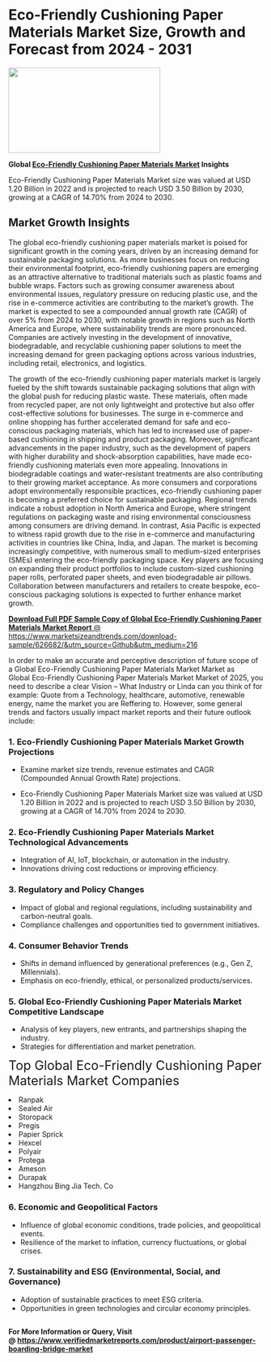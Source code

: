 <H1>Eco-Friendly Cushioning Paper Materials Market Size, Growth and Forecast from 2024 - 2031</H1><img class="aligncenter size-medium wp-image-584254" src="https://thirdeyenews.in/wp-content/uploads/2024/09/Global-Market-Research-300x168.jpeg" alt="" width="300" height="168" /><p><strong>Global&nbsp;<a href="https://www.marketsizeandtrends.com/download-sample/626682/&amp;utm_source=Github&utm_medium=216">Eco-Friendly Cushioning Paper Materials Market</a> Insights</strong></p><p>Eco-Friendly Cushioning Paper Materials Market size was valued at USD 1.20 Billion in 2022 and is projected to reach USD 3.50 Billion by 2030, growing at a CAGR of 14.70% from 2024 to 2030.</p><p><h2>Market Growth Insights</h2> <p>The global eco-friendly cushioning paper materials market is poised for significant growth in the coming years, driven by an increasing demand for sustainable packaging solutions. As more businesses focus on reducing their environmental footprint, eco-friendly cushioning papers are emerging as an attractive alternative to traditional materials such as plastic foams and bubble wraps. Factors such as growing consumer awareness about environmental issues, regulatory pressure on reducing plastic use, and the rise in e-commerce activities are contributing to the market’s growth. The market is expected to see a compounded annual growth rate (CAGR) of over 5% from 2024 to 2030, with notable growth in regions such as North America and Europe, where sustainability trends are more pronounced. Companies are actively investing in the development of innovative, biodegradable, and recyclable cushioning paper solutions to meet the increasing demand for green packaging options across various industries, including retail, electronics, and logistics.</p> <p><a href="download-link-here" target="_blank"></a></p> <p>The growth of the eco-friendly cushioning paper materials market is largely fueled by the shift towards sustainable packaging solutions that align with the global push for reducing plastic waste. These materials, often made from recycled paper, are not only lightweight and protective but also offer cost-effective solutions for businesses. The surge in e-commerce and online shopping has further accelerated demand for safe and eco-conscious packaging materials, which has led to increased use of paper-based cushioning in shipping and product packaging. Moreover, significant advancements in the paper industry, such as the development of papers with higher durability and shock-absorption capabilities, have made eco-friendly cushioning materials even more appealing. Innovations in biodegradable coatings and water-resistant treatments are also contributing to their growing market acceptance. As more consumers and corporations adopt environmentally responsible practices, eco-friendly cushioning paper is becoming a preferred choice for sustainable packaging. Regional trends indicate a robust adoption in North America and Europe, where stringent regulations on packaging waste and rising environmental consciousness among consumers are driving demand. In contrast, Asia Pacific is expected to witness rapid growth due to the rise in e-commerce and manufacturing activities in countries like China, India, and Japan. The market is becoming increasingly competitive, with numerous small to medium-sized enterprises (SMEs) entering the eco-friendly packaging space. Key players are focusing on expanding their product portfolios to include custom-sized cushioning paper rolls, perforated paper sheets, and even biodegradable air pillows. Collaboration between manufacturers and retailers to create bespoke, eco-conscious packaging solutions is expected to further enhance market growth.</p> <p><a href="get-more-link-here" target="_blank"></p><p><span class=""><strong>Download Full PDF Sample Copy of Global Eco-Friendly Cushioning Paper Materials Market Report</strong> @ <a href="https://www.marketsizeandtrends.com/download-sample/626682/&amp;utm_source=Github&utm_medium=216" target="_blank">https://www.marketsizeandtrends.com/download-sample/626682/&amp;utm_source=Github&utm_medium=216</a></span></p><p>In order to make an accurate and perceptive description of future scope of a Global&nbsp;Eco-Friendly Cushioning Paper Materials Market Market as Global&nbsp;Eco-Friendly Cushioning Paper Materials Market Market of 2025, you need to describe a clear Vision &ndash; What Industry or Linda can you think of for example: Quote from a Technology, healthcare, automotive, renewable energy, name the market you are Reffering to. However, some general trends and factors usually impact market reports and their future outlook include:</p><h3>1.&nbsp;<strong>Eco-Friendly Cushioning Paper Materials Market Growth Projections</strong></h3><ul><li>Examine market size trends, revenue estimates and CAGR (Compounded Annual Growth Rate) projections.</li><li><p>Eco-Friendly Cushioning Paper Materials Market size was valued at USD 1.20 Billion in 2022 and is projected to reach USD 3.50 Billion by 2030, growing at a CAGR of 14.70% from 2024 to 2030.</p></li></ul><h3>2.&nbsp;<strong>Eco-Friendly Cushioning Paper Materials Market Technological Advancements</strong></h3><ul><li>Integration of AI, IoT, blockchain, or automation in the industry.</li><li>Innovations driving cost reductions or improving efficiency.</li></ul><h3>3.&nbsp;<strong>Regulatory and Policy Changes</strong></h3><ul><li>Impact of global and regional regulations, including sustainability and carbon-neutral goals.</li><li>Compliance challenges and opportunities tied to government initiatives.</li></ul><h3>4.&nbsp;<strong>Consumer Behavior Trends</strong></h3><ul><li>Shifts in demand influenced by generational preferences (e.g., Gen Z, Millennials).</li><li>Emphasis on eco-friendly, ethical, or personalized products/services.</li></ul><h3>5.&nbsp;<strong>Global Eco-Friendly Cushioning Paper Materials Market Competitive Landscape</strong></h3><ul><li>Analysis of key players, new entrants, and partnerships shaping the industry.</li><li>Strategies for differentiation and market penetration.</li></ul><p data-pm-slice="1 1 []"><span style="color: inherit; font-family: inherit; font-size: 25px;">Top Global Eco-Friendly Cushioning Paper Materials Market Companies</span></p><div class="" data-test-id=""><p><li>Ranpak</li><li> Sealed Air</li><li> Storopack</li><li> Pregis</li><li> Papier Sprick</li><li> Hexcel</li><li> Polyair</li><li> Protega</li><li> Ameson</li><li> Durapak</li><li> Hangzhou Bing Jia Tech. Co</li></p></div><h3>6.&nbsp;<strong>Economic and Geopolitical Factors</strong></h3><ul><li>Influence of global economic conditions, trade policies, and geopolitical events.</li><li>Resilience of the market to inflation, currency fluctuations, or global crises.</li></ul><h3>7.&nbsp;<strong>Sustainability and ESG (Environmental, Social, and Governance)</strong></h3><ul><li>Adoption of sustainable practices to meet ESG criteria.</li><li>Opportunities in green technologies and circular economy principles.</li></ul><h2><strong style="font-size: 14px;">For More Information or Query, Visit @&nbsp;</strong><a style="background-color: #ffffff; font-size: 14px;" href="https://www.marketsizeandtrends.com/report/eco-friendly-cushioning-paper-materials-market/" target="_blank">https://www.verifiedmarketreports.com/product/airport-passenger-boarding-bridge-market</a></h2>
